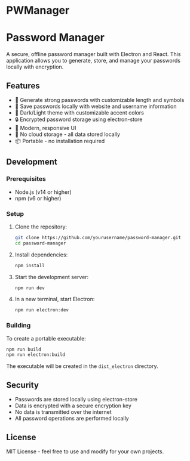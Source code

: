 # PWManager

# Password Manager

A secure, offline password manager built with Electron and React. This application allows you to generate, store, and manage your passwords locally with encryption.

## Features

- 🔐 Generate strong passwords with customizable length and symbols
- 💾 Save passwords locally with website and username information
- 🎨 Dark/Light theme with customizable accent colors
- 🔒 Encrypted password storage using electron-store
- 📱 Modern, responsive UI
- 🚫 No cloud storage - all data stored locally
- 📦 Portable - no installation required

## Development

### Prerequisites

- Node.js (v14 or higher)
- npm (v6 or higher)

### Setup

1. Clone the repository:
   ```bash
   git clone https://github.com/yourusername/password-manager.git
   cd password-manager
   ```

2. Install dependencies:
   ```bash
   npm install
   ```

3. Start the development server:
   ```bash
   npm run dev
   ```

4. In a new terminal, start Electron:
   ```bash
   npm run electron:dev
   ```

### Building

To create a portable executable:

```bash
npm run build
npm run electron:build
```

The executable will be created in the `dist_electron` directory.

## Security

- Passwords are stored locally using electron-store
- Data is encrypted with a secure encryption key
- No data is transmitted over the internet
- All password operations are performed locally

## License

MIT License - feel free to use and modify for your own projects.
